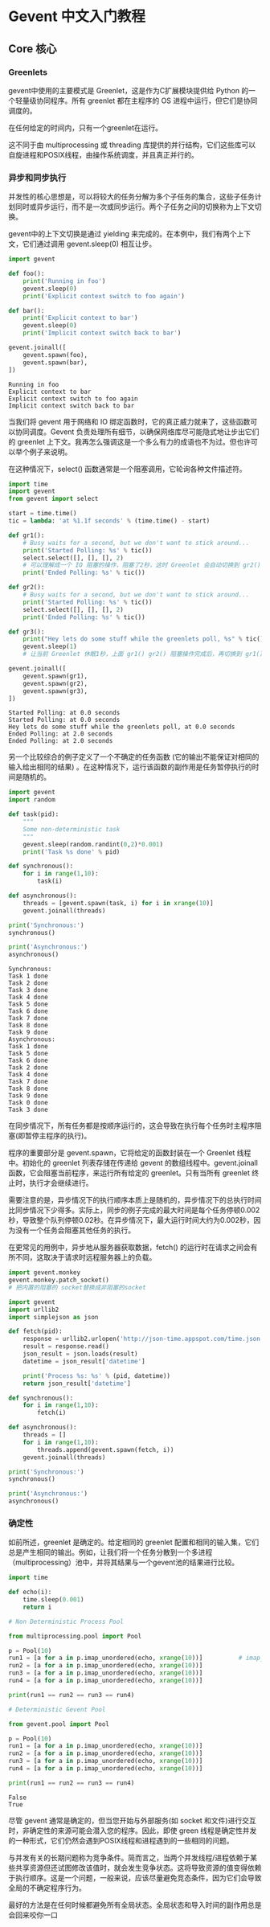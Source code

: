 # Gevent 中文入门教程

## Core 核心

### Greenlets

gevent中使用的主要模式是 Greenlet，这是作为C扩展模块提供给 Python 的一个轻量级协同程序。所有 greenlet 都在主程序的 OS 进程中运行，但它们是协同调度的。

在任何给定的时间内，只有一个greenlet在运行。

这不同于由 multiprocessing 或 threading 库提供的并行结构，它们这些库可以自旋进程和POSIX线程，由操作系统调度，并且真正并行的。

### 异步和同步执行

并发性的核心思想是，可以将较大的任务分解为多个子任务的集合，这些子任务计划同时或异步运行，而不是一次或同步运行。两个子任务之间的切换称为上下文切换。

gevent中的上下文切换是通过 yielding 来完成的。在本例中，我们有两个上下文，它们通过调用 gevent.sleep(0) 相互让步。

```Python
import gevent

def foo():
    print('Running in foo')
    gevent.sleep(0)
    print('Explicit context switch to foo again')

def bar():
    print('Explicit context to bar')
    gevent.sleep(0)
    print('Implicit context switch back to bar')

gevent.joinall([
    gevent.spawn(foo),
    gevent.spawn(bar),
])
```

```
Running in foo
Explicit context to bar
Explicit context switch to foo again
Implicit context switch back to bar
```

当我们将 gevent 用于网络和 IO 绑定函数时，它的真正威力就来了，这些函数可以协同调度。Gevent 负责处理所有细节，以确保网络库尽可能隐式地让步出它们的 greenlet 上下文。我再怎么强调这是一个多么有力的成语也不为过。但也许可以举个例子来说明。

在这种情况下，select() 函数通常是一个阻塞调用，它轮询各种文件描述符。

```Python
import time
import gevent
from gevent import select

start = time.time()
tic = lambda: 'at %1.1f seconds' % (time.time() - start)

def gr1():
    # Busy waits for a second, but we don't want to stick around...
    print('Started Polling: %s' % tic())
    select.select([], [], [], 2)                 
    # 可以理解成一个 IO 阻塞的操作，阻塞了2秒，这时 Greenlet 会自动切换到 gr2() 上下文执行 
    print('Ended Polling: %s' % tic())

def gr2():
    # Busy waits for a second, but we don't want to stick around...
    print('Started Polling: %s' % tic())
    select.select([], [], [], 2)
    print('Ended Polling: %s' % tic())

def gr3():
    print("Hey lets do some stuff while the greenlets poll, %s" % tic())
    gevent.sleep(1)
    # 让当前 Greenlet 休眠1秒，上面 gr1() gr2() 阻塞操作完成后，再切换到 gr1() gr2() 的上下文执行

gevent.joinall([
    gevent.spawn(gr1),
    gevent.spawn(gr2),
    gevent.spawn(gr3),
])
```

```
Started Polling: at 0.0 seconds
Started Polling: at 0.0 seconds
Hey lets do some stuff while the greenlets poll, at 0.0 seconds
Ended Polling: at 2.0 seconds
Ended Polling: at 2.0 seconds
```

另一个比较综合的例子定义了一个不确定的任务函数 (它的输出不能保证对相同的输入给出相同的结果) 。在这种情况下，运行该函数的副作用是任务暂停执行的时间是随机的。

```Python
import gevent
import random

def task(pid):
    """
    Some non-deterministic task
    """
    gevent.sleep(random.randint(0,2)*0.001)
    print('Task %s done' % pid)

def synchronous():
    for i in range(1,10):
        task(i)

def asynchronous():
    threads = [gevent.spawn(task, i) for i in xrange(10)]
    gevent.joinall(threads)

print('Synchronous:')
synchronous()

print('Asynchronous:')
asynchronous()
```

```
Synchronous:
Task 1 done
Task 2 done
Task 3 done
Task 4 done
Task 5 done
Task 6 done
Task 7 done
Task 8 done
Task 9 done
Asynchronous:
Task 1 done
Task 5 done
Task 6 done
Task 2 done
Task 4 done
Task 7 done
Task 8 done
Task 9 done
Task 0 done
Task 3 done
```

在同步情况下，所有任务都是按顺序运行的，这会导致在执行每个任务时主程序阻塞(即暂停主程序的执行)。

程序的重要部分是 gevent.spawn，它将给定的函数封装在一个 Greenlet 线程中。初始化的 greenlet 列表存储在传递给 gevent 的数组线程中。gevent.joinall 函数，它会阻塞当前程序，来运行所有给定的 greenlet。只有当所有 greenlet 终止时，执行才会继续进行。

需要注意的是，异步情况下的执行顺序本质上是随机的，异步情况下的总执行时间比同步情况下少得多。实际上，同步的例子完成的最大时间是每个任务停顿0.002秒，导致整个队列停顿0.02秒。在异步情况下，最大运行时间大约为0.002秒，因为没有一个任务会阻塞其他任务的执行。

在更常见的用例中，异步地从服务器获取数据，fetch() 的运行时在请求之间会有所不同，这取决于请求时远程服务器上的负载。

```Python
import gevent.monkey
gevent.monkey.patch_socket()
# 把内置的阻塞的 socket替换成非阻塞的socket

import gevent
import urllib2
import simplejson as json

def fetch(pid):
    response = urllib2.urlopen('http://json-time.appspot.com/time.json')
    result = response.read()
    json_result = json.loads(result)
    datetime = json_result['datetime']

    print('Process %s: %s' % (pid, datetime))
    return json_result['datetime']

def synchronous():
    for i in range(1,10):
        fetch(i)

def asynchronous():
    threads = []
    for i in range(1,10):
        threads.append(gevent.spawn(fetch, i))
    gevent.joinall(threads)

print('Synchronous:')
synchronous()

print('Asynchronous:')
asynchronous()
```

### 确定性

如前所述，greenlet 是确定的。给定相同的 greenlet 配置和相同的输入集，它们总是产生相同的输出。例如，让我们将一个任务分散到一个多进程（multiprocessing）池中，并将其结果与一个gevent池的结果进行比较。

```Python
import time

def echo(i):
    time.sleep(0.001)
    return i

# Non Deterministic Process Pool

from multiprocessing.pool import Pool

p = Pool(10)
run1 = [a for a in p.imap_unordered(echo, xrange(10))]          # imap_unordered 返回一个顺序随机的 iterable 对象
run2 = [a for a in p.imap_unordered(echo, xrange(10))]
run3 = [a for a in p.imap_unordered(echo, xrange(10))]
run4 = [a for a in p.imap_unordered(echo, xrange(10))]

print(run1 == run2 == run3 == run4)

# Deterministic Gevent Pool

from gevent.pool import Pool

p = Pool(10)
run1 = [a for a in p.imap_unordered(echo, xrange(10))]
run2 = [a for a in p.imap_unordered(echo, xrange(10))]
run3 = [a for a in p.imap_unordered(echo, xrange(10))]
run4 = [a for a in p.imap_unordered(echo, xrange(10))]

print(run1 == run2 == run3 == run4)
```

```
False
True
```

尽管 gevent 通常是确定的，但当您开始与外部服务(如 socket 和文件)进行交互时，非确定性的来源可能会潜入您的程序。因此，即使 green 线程是确定性并发的一种形式，它们仍然会遇到POSIX线程和进程遇到的一些相同的问题。

与并发有关的长期问题称为竞争条件。简而言之，当两个并发线程/进程依赖于某些共享资源但还试图修改该值时，就会发生竞争状态。这将导致资源的值变得依赖于执行顺序。这是一个问题，一般来说，应该尽量避免竞态条件，因为它们会导致全局的不确定程序行为。

最好的方法是在任何时候都避免所有全局状态。全局状态和导入时间的副作用总是会回来咬你一口
